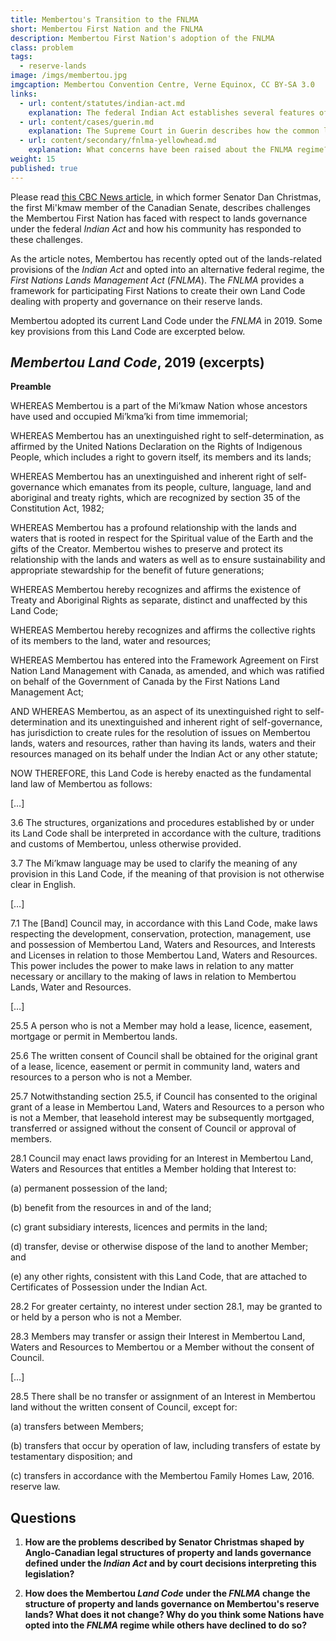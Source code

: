 ```yaml
---
title: Membertou's Transition to the FNLMA
short: Membertou First Nation and the FNLMA
description: Membertou First Nation's adoption of the FNLMA
class: problem
tags:
  - reserve-lands
image: /imgs/membertou.jpg
imgcaption: Membertou Convention Centre, Verne Equinox, CC BY-SA 3.0
links:
  - url: content/statutes/indian-act.md
    explanation: The federal Indian Act establishes several features of property and governance on reserve lands. How would you describe this structure and what has chanced under the Membertou Land Code?
  - url: content/cases/guerin.md
    explanation: The Supreme Court in Guerin describes how the common law doctrine of Aboriginal title has changed since St Catherine's Milling and explains its relevance to emerging principles and relationships around reserve lands.
  - url: content/secondary/fnlma-yellowhead.md
    explanation: What concerns have been raised about the FNLMA regime? Might these explain some of the diverse decisions being made by First Nations with respect to reserve lands governance?
weight: 15
published: true
---
```


Please read [this CBC News article,](https://www.cbc.ca/news/politics/indian-act-horrible-existence-senator-christmas-1.4149551) in which former Senator Dan Christmas, the first Mi'kmaw member of the Canadian Senate, describes challenges the Membertou First Nation has faced with respect to lands governance under the federal *Indian Act* and how his community has responded to these challenges.

As the article notes, Membertou has recently opted out of the lands-related provisions of the *Indian Act* and opted into an alternative federal regime, the *First Nations Lands Management Act* (*FNLMA*). The *FNLMA* provides a framework for participating First Nations to create their own Land Code dealing with property and governance on their reserve lands.

Membertou adopted its current Land Code under the *FNLMA* in 2019. Some key provisions from this Land Code are excerpted below.

## *Membertou Land Code*, 2019 (excerpts)

**Preamble**

WHEREAS Membertou is a part of the Mi’kmaw Nation whose ancestors have used and occupied Mi’kma’ki from time immemorial;

WHEREAS Membertou has an unextinguished right to self-determination, as affirmed by the United Nations Declaration on the Rights of Indigenous People, which includes a right to govern itself, its members and its lands;

WHEREAS Membertou has an unextinguished and inherent right of self-governance which emanates from its people, culture, language, land and aboriginal and treaty rights, which are recognized by section 35 of the Constitution Act, 1982;

WHEREAS Membertou has a profound relationship with the lands and waters that is rooted in respect for the Spiritual value of the Earth and the gifts of the Creator. Membertou wishes to preserve and protect its relationship with the lands and waters as well as to ensure sustainability and appropriate stewardship for the benefit of future generations;

WHEREAS Membertou hereby recognizes and affirms the existence of Treaty and Aboriginal Rights as separate, distinct and unaffected by this Land Code;

WHEREAS Membertou hereby recognizes and affirms the collective rights of its members to the land, water and resources;

WHEREAS Membertou has entered into the Framework Agreement on First Nation Land Management with Canada, as amended, and which was ratified on behalf of the Government of Canada by the First Nations Land Management Act;

AND WHEREAS Membertou, as an aspect of its unextinguished right to self-determination and its unextinguished and inherent right of self-governance, has jurisdiction to create rules for the resolution of issues on Membertou lands, waters and resources, rather than having its lands, waters and their resources managed on its behalf under the Indian Act or any other statute;

NOW THEREFORE, this Land Code is hereby enacted as the fundamental land law of Membertou as follows: 

[…]

3.6 The structures, organizations and procedures established by or under its Land Code shall be interpreted in accordance with the culture, traditions and customs of Membertou, unless otherwise provided.

3.7 The Mi’kmaw language may be used to clarify the meaning of any provision in this Land Code, if the meaning of that provision is not otherwise clear in English.

[…]

7.1 The [Band] Council may, in accordance with this Land Code, make laws respecting the development, conservation, protection, management, use and possession of Membertou Land, Waters and Resources, and Interests and Licenses in relation to those Membertou Land, Waters and Resources. This power includes the power to make laws in relation to any matter necessary or ancillary to the making of laws in relation to Membertou Lands, Water and Resources.

[…]

25.5 A person who is not a Member may hold a lease, licence, easement, mortgage or permit in Membertou lands.

25.6 The written consent of Council shall be obtained for the original grant of a lease, licence, easement or permit in community land, waters and resources to a person who is not a Member.

25.7 Notwithstanding section 25.5, if Council has consented to the original grant of a lease in Membertou Land, Waters and Resources to a person who is not a Member, that leasehold interest may be subsequently mortgaged, transferred or assigned without the consent of Council or approval of members.

28.1 Council may enact laws providing for an Interest in Membertou Land, Waters and Resources that entitles a Member holding that Interest to:

(a) permanent possession of the land;

(b) benefit from the resources in and of the land;

(c) grant subsidiary interests, licences and permits in the land;

(d) transfer, devise or otherwise dispose of the land to another Member; and

(e) any other rights, consistent with this Land Code, that are attached to Certificates of Possession under the Indian Act.

28.2 For greater certainty, no interest under section 28.1, may be granted to or held by a person who is not a Member.

28.3 Members may transfer or assign their Interest in Membertou Land, Waters and Resources to Membertou or a Member without the consent of Council.

[…]

28.5 There shall be no transfer or assignment of an Interest in Membertou land without the written consent of Council, except for:

(a) transfers between Members;

(b) transfers that occur by operation of law, including transfers of estate by testamentary disposition; and

(c) transfers in accordance with the Membertou Family Homes Law, 2016. reserve law.

## Questions

1. **How are the problems described by Senator Christmas shaped by Anglo-Canadian legal structures of property and lands governance defined under the *Indian Act* and by court decisions interpreting this legislation?**

2. **How does the Membertou *Land Code* under the *FNLMA* change the structure of property and lands governance on Membertou's reserve lands? What does it not change? Why do you think some Nations have opted into the *FNLMA* regime while others have declined to do so?**
